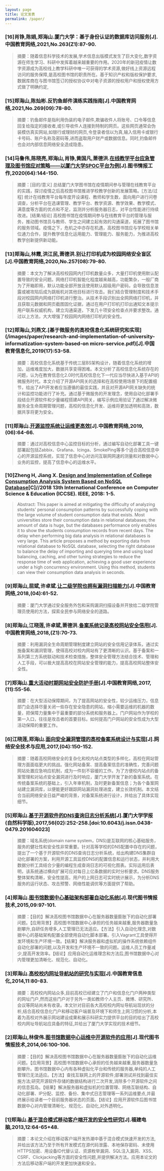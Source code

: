 ```yaml
---
layout: page
title: 论文发表
permalink: /paper/
---
```


### [16]肖铮,陈娟,郑海山.厦门大学：基于身份认证的数据库访问服务[J].中国教育网络,2021,No.263(Z1):87-90.

> 摘要：随着信息科学技术的发展,学术信息出版模式发生了巨大变化,数字资源在师生学习、科研中发挥着越来越重要的作用。2020年的新冠疫情让数字资源成为高校线上教学科研中唯一可获得的学术资源,做好线上资源远程访问的服务保障,是高校图书馆的职责所在。基于知识产权和版权保护要求,数据库商在与图书馆签订的授权协议中对电子资源的授权用户和授权使用方式做了明确约定,

### [15]郑海山,陈灿彬.反钓鱼邮件演练实践指南[J].中国教育网络,2021,No.269(09):78-80.

> 摘要：钓鱼邮件是指利用伪装的电子邮件,欺骗收件人将账号、口令等信息回复给指定的接收者,或引导收件人连接到特制的网页。这些网页通常会伪装模仿真实网站,如银行或理财的网页,令登录者信以为真,输入信用卡或银行卡号码、账户名称及密码等,进而盗取用户财产或数据信息。同时,钓鱼邮件也会对内部信息网络安全造成隐患。

### [14]马鲁伟,陈晓亮,郑海山,肖铮,黄国凡,萧德洪.[在线教学平台应急管理及图书馆应对策略——以厦门大学SPOC平台为例](/images/paper/emergency-management-and-library-response-strategies-for-online-teaching-platforms.pdf)[J].图书情报工作,2020(64):144-150.

> 摘要：[目的/意义] 总结厦门大学图书馆在疫情期间参与管理在线教育平台的实践，探讨疫情之后高校图书馆推进学校教学创新的发展策略。[方法/过程] 统计在线教育平台每年度开设课程、教师和学生数，面向用户进行问卷调查，分析平台在选课管理、教学平台、教学资源、教学效果、教学模式、满意度等方面的优点和不足，监测并分析服务器日志，对平台性能进行持续改进。[结果/结论] 高校图书馆在疫情期间参与在线教育平台的管理与服务，推动图书馆员与教师、学生之间建立起有效的沟通渠道，拓展了图书馆的服务领域。疫情之下，危机之中亦存在机遇，高校图书馆应与学校相关单位通力合作，提升教学信息化运用能力、管理能力、服务能力，为推进高校教学创新提供新动能。

### [13]郑海山,林霞,洪江民,萧德洪.别让打印机成为校园网络安全盲区[J].中国教育网络,2020,No.257(08):79-80.

> 摘要：本文为了解决高校校园网内打印机数量众多，大量打印机使用默认配置导致的安全问题。网络打印机智能化程度越来越高，功能繁杂，一般厂商为了开箱即用，默认功能全部开放且使用默认超级用户密码，会导致信息泄露或被攻陷后成为跳板机对其他目标进行攻击。我们结合管理制度和技术手段对校园网内网络打印机进行整治。从技术手段识别出全网网络打印机，并且获取元数据和网页截图固化证据，通过在用户打印机打印出通知文本提示用户联系权威机构，建立沟通渠道，下发几十项安全检查点并要求整改。通过以上方法，大大增强了校园网内网络打印机的安全性。

### [12]郑海山,刘燕文.[基于微服务的高校信息化系统研究和实现](/images/paper/research-and-implementation-of-university-informatization-system-based-on micro-service.pdf)[J].中国教育信息化,2019(17):53-58.

> 摘要：高校信息化系统基于传统三层BS架构设计，随着信息化系统的增加，运维难度加大，数据共享变得困难。本文分析了高校信息化系统存在的问题，认为在教育信息化2.0时代高校信息化下一代应当尽快进入基于API的微服务时代。本文介绍了开源API网关的选择和在高校使用场景下的配置细节，给出了API开发者应当遵循的最佳实践，并且对开源API网关缺失的统计和监控功能进行了补充。通过基于微服务的开发理念，使用自动化部署手段结合开源软件和少量编程搭建API网关，编写示例应用验证了通过解决微服务全生命周期管理问题，高校的信息化开发、运维将更加透明和高效，数据共享将更为安全。

### [11]郑海山.[开源监控系统让运维更高效](http://media.cutech.edu.cn/jsgl/wlaq/201906/t20190605_1662029.shtml)[J].中国教育网络,2019,(06):64-66.

> 摘要：通过对高校信息中心监控目标的分析，通过编写自动化部署工具一键部署起包括Zabbix、Grafana、Icinga、SmokePing等多个适合高校信息中心的开源监控系统，实现了信息中心对访问互联网网速的测量和对数据中心业务的监控，提高了信息中心的运维水平。

### [10]Zheng H, Jiang X. [Design and Implementation of College Consumption Analysis System Based on NoSQL Database](/images/paper/design-and-implementation-of-college-consumption-analysis-system-based-on-nosql-database.pdf)[C]//2018 13th International Conference on Computer Science & Education (ICCSE). IEEE, 2018: 1-5.

> Abstract: This paper is aimed at mitigating the difficulty of analyzing students' personal consumption patterns by successfully coping with the large volume of student consumption data that exists. Most universities store their consumption data in relational databases; the amount of data is huge, but the databases performance only enables it to show the students consumption records from recent days. The delay when performing big data analysis in relational databases is very large. This article proposes a method by exporting data from relational database to NoSQL database, selecting the right database to balance the delay of importing and querying time and using load balancing, caching, and other tuning strategies to reduce the response time of web application, achieving a good user experience under a high concurrency environment. Using this method, students can view their consumption data analysis in seconds.

### [9]郑海山,屈斌,许卓斌.[让二级学院也拥有漏洞扫描能力](http://media.cutech.edu.cn/jsgl/wlaq/201804/t20180423_1596753.shtml)[J].中国教育网络,2018,(04):61-52.

> 摘要：厦门大学通过安全服务外包和采购漏洞扫描设备并开放给二级学院管理员使用的方法，探索全民参与网络安全的道路。


### [8]郑海山,江晓莲,许卓斌,萧德洪.[备案系统记录高校网站安全信用](/images/paper/practice-of-website-security-management-based-on-registering-system.pdf)[J].中国教育网络,2018,(Z1):70-73.

> 摘要：利用漏洞全生命周期管理制度建立网站的安全信用记录体系，通过实施备案和漏洞管理，使得高校对校内网站有了更清晰的认识。基于备案和一系列第三方系统联动和技术检查措施，整体安全管理方法结合技术、管理和人工手段，可以极大提高高校在网站安全管理的能力，提高高校网站整体安全性。

### [7]郑海山.[重大活动时期网站安全防护手册](/images/paper/website-security-manual.pdf)[J].中国教育网络,2017,(11):55-56.

> 摘要：在大型活动保障期间，为了提高网站的安全性，较少运维压力，信息部门会选择尽量关闭一些存在安全隐患的网站，缩小需要运维的机器的数量，把保障力量集中于最重要的部分系统和服务器上。门户网站作为学校的第一入口，往往是攻击者的首要目标。如何提高门户网站的安全性成为大型活动保障的重要工作。


### [6]江晓莲,郑海山.[面向安全漏洞管理的高校备案系统设计与实现](/images/paper/design_and_implementation_of_university_website_registering_system_for_security_vulnerability_management.pdf)[J].网络安全技术与应用,2017,(04):150-152.

> 摘要：随着高校网络安全的复杂化和校内站点类型的多样化，高校在网站管理方面面临更大的挑战。强化网站备案、提高备案信息的准确性，完善问题网站处置应急响应机制，成为一件刻不容缓的工作。为了方便校内站点的备案管理和对站点安全漏洞进行及时响应，厦门大学开发了新的备案系统。在传统备案系统的基础上，引入年审机制，及时更新备案信息；为各个备案网站建立漏洞库，以便能更好跟踪网站漏洞处理进度，建立长效机制。本文结合当前网络安全日益严峻的背景，对备案系统进行设计，并给出了具体实现细节。


### [5]郑海山.[基于开源软件的DNS查询日志分析系统](/images/paper/dns-query-log-analysis-system-based-on-open-source-software.pdf)[J].厦门大学学报(自然科学版),2017,56(02):252-258.[doi:10.6043/j.issn.0438-0479.201604023]

> 摘要：域名系统(domain name system，DNS)是互联网的核心基础服务，服务的健壮性和安全性非常重要。针对高等学校的DNS配置中存在的问题，提出了一个基于开源软件的DNS查询日志分析系统，给出构建DNS集群自动化部署的方案，利用开源工具监控DNS的配置信息和运行状态，并利用大数据分析工具结合少量的编程生成查询日志的可视化图表。实际运用后表明，该系统通过横向扩展可应对每日上亿条数据的实时分析要求。DNS服务整体架构清晰，安全性提高，用户的上网日志可实时统计展示，为分析DNS服务的运行状态、攻击预警、网络性能调优等方面提供了帮助。


### [4]郑海山.[图书馆数据中心基础架构部署自动化系统](/images/paper/the-automatic-system-for-infrastructure-deployment-in-the-data-center-of-library.pdf)[J].现代图书情报技术,2015,09:97-101.

> 摘要：【目的】解决高校图书馆数据中心在服务器数量膨胀下的自动化部署问题。【应用背景】高校图书馆数据中心承担的任务越来越重,服务器数量急剧攀升,自研任务增多,人工管理已无法适应。【方法】引入自动化理念,对数据中心的基础架构配置全部使用自动化脚本部署。引入Vagrant工具使得开发环境和生产环境一致。【结果】解决服务器和虚拟机的操作系统依赖组件自动化部署的问题,以及开发和生产环境不一致的问题。运维人员工作量减少,提高开发效率。【结论】应用自动化运维理念和方法后,图书馆数据中心对内管理更加清晰化、规范化、自动化。


### [3]郑海山.[高校校内网址导航站的研究与实现](/images/paper/research-and-implementation-of-university-web-directories.pdf)[J].中国教育信息化,2014,11:80-83.

> 摘要：高校校内网站众多,目前高校已经建立了门户和信息化门户两种类型的网址门户,然而这些门户对于另外一类如教师个人主页、微博、研究所、会议等网站尚未有收录。本文针对目前各大高校校内网址导航站现状的分析,结合高校信息化门户和移动客户端普及环境下和师生上网习惯的分析,本着为高校对外展示网站建设成果和展示科研实力提供平台的目的给出了高校校内网址导航站应具备的特征,并给出了厦门大学实现的技术细节。

### [2]郑海山,林俊伟.[图书馆数据中心运维中开源软件的应用](/images/paper/application-of-open-source-software-in-operation-and-maintenance-in-the-data-center-of-library.pdf)[J].现代图书情报技术,2014,06:100-106.

> 摘要：【目的】解决高校图书馆数据中心在服务器数量膨胀下的自动化运维问题。【应用背景】高校图书馆数据中心承担的任务越来越重,服务器数量急剧攀升。图书馆数据中心内有各种虚拟化平台和传统的服务器,单纯的人工管理已无法适应。【方法】查找互联网上的开源软件;部署测试并找到最佳实施方法;研究开源软件存储的数据结构进行二次开发,消除多个开源软件之间的信息孤岛。【结果】解决服务器和虚拟机的位置管理、网络互联结构、自动化部署、IP分配、监控、备份、集中式日志管理等一系列运维要点,并最终展示给读者一个目前服务器状态的页面。【结论】应用开源软件后图书馆数据中心对内管理清晰化、规范化、自动化,对外透明化。


### [1]郑海山.[基于混合模式移动客户端开发的安全性研究](/images/paper/research-on-security-of-hybird-app-development.pdf)[J].福建电脑,2013,12:64-65+48.

> 摘要：本论文介绍在移动客户端开发热潮中基于混合模式快速开发的方法,并给出该方法乃至于所有开发模式在源代码泄露、本地保存密码、未使用HTTPS加密、用设备ID代替认证、资源枚举漏洞、SQL注入漏洞、XSS、CSRF、Clickjacking等方面的安全性问题,并提供解决方法。应用本论文的方法后移动客户端的开发更加快速和安全。






